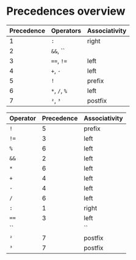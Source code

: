 # Precedences overview

Precedence | Operators | Associativity
---------- | --------- | -------------
1 | ``:`` | right
2 | ``&&``, ``||`` | left
3 | ``==``, ``!=`` | left
4 | ``+``, ``-`` | left
5 | ``!`` | prefix
6 | ``*``, ``/``, ``%`` | left
7 | ``²``, ``³`` | postfix

Operator | Precedence | Associativity
-------- | ---------- | -------------
``!`` | 5 | prefix
``!=`` | 3 | left
``%`` | 6 | left
``&&`` | 2 | left
``*`` | 6 | left
``+`` | 4 | left
``-`` | 4 | left
``/`` | 6 | left
``:`` | 1 | right
``==`` | 3 | left
``||`` | 2 | left
``²`` | 7 | postfix
``³`` | 7 | postfix
